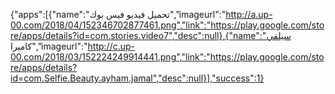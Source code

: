 {"apps":[{"name":"تحميل فيديو فيس بوك","imageurl":"http://a.up-00.com/2018/04/152346702877461.png","link":"https://play.google.com/store/apps/details?id=com.stories.video7","desc":null},{"name":"سيلفي كاميرا","imageurl":"http://c.up-00.com/2018/03/152224249914441.png","link":"https://play.google.com/store/apps/details?id=com.Selfie.Beauty.ayham.jamal","desc":null}],"success":1}

